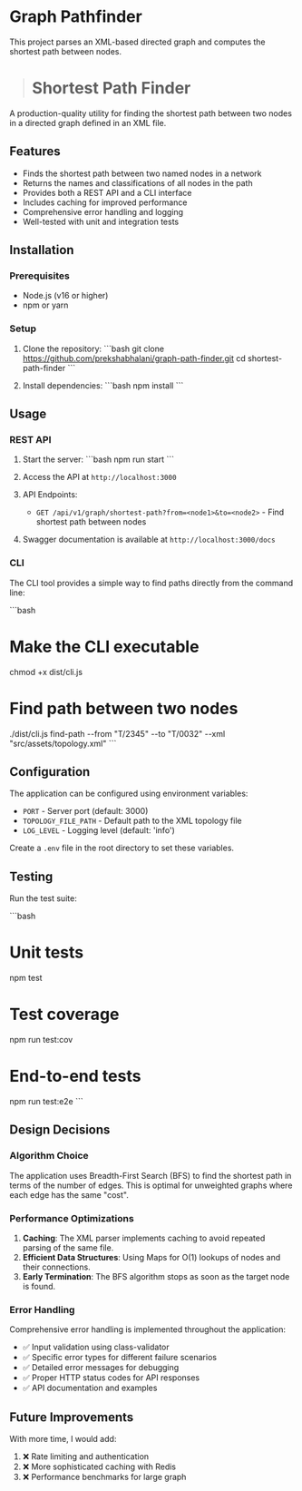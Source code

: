 # Graph Pathfinder

This project parses an XML-based directed graph and computes the shortest path between nodes.

> # Shortest Path Finder
A production-quality utility for finding the shortest path between two nodes in a directed graph defined in an XML file.

## Features

- Finds the shortest path between two named nodes in a network
- Returns the names and classifications of all nodes in the path
- Provides both a REST API and a CLI interface
- Includes caching for improved performance
- Comprehensive error handling and logging
- Well-tested with unit and integration tests

## Installation

### Prerequisites

- Node.js (v16 or higher)
- npm or yarn

### Setup

1. Clone the repository:
   \`\`\`bash
   git clone https://github.com/prekshabhalani/graph-path-finder.git
   cd shortest-path-finder
   \`\`\`

2. Install dependencies:
   \`\`\`bash
   npm install
   \`\`\`

## Usage

### REST API

1. Start the server:
   \`\`\`bash
   npm run start
   \`\`\`

2. Access the API at `http://localhost:3000`

3. API Endpoints:
   - `GET /api/v1/graph/shortest-path?from=<node1>&to=<node2>` - Find shortest path between nodes

4. Swagger documentation is available at `http://localhost:3000/docs`

### CLI

The CLI tool provides a simple way to find paths directly from the command line:

\`\`\`bash

# Make the CLI executable
chmod +x dist/cli.js

# Find path between two nodes
./dist/cli.js find-path --from "T/2345" --to "T/0032" --xml "src/assets/topology.xml"
\`\`\`

## Configuration

The application can be configured using environment variables:

- `PORT` - Server port (default: 3000)
- `TOPOLOGY_FILE_PATH` - Default path to the XML topology file
- `LOG_LEVEL` - Logging level (default: 'info')

Create a `.env` file in the root directory to set these variables.

## Testing

Run the test suite:

\`\`\`bash
# Unit tests
npm test

# Test coverage
npm run test:cov

# End-to-end tests
npm run test:e2e
\`\`\`

## Design Decisions

### Algorithm Choice

The application uses Breadth-First Search (BFS) to find the shortest path in terms of the number of edges. This is optimal for unweighted graphs where each edge has the same "cost".

### Performance Optimizations

1. **Caching**: The XML parser implements caching to avoid repeated parsing of the same file.
2. **Efficient Data Structures**: Using Maps for O(1) lookups of nodes and their connections.
3. **Early Termination**: The BFS algorithm stops as soon as the target node is found.

### Error Handling

Comprehensive error handling is implemented throughout the application:

- ✅ Input validation using class-validator
- ✅ Specific error types for different failure scenarios
- ✅ Detailed error messages for debugging
- ✅ Proper HTTP status codes for API responses
- ✅ API documentation and examples

## Future Improvements

With more time, I would add:

1. ❌ Rate limiting and authentication
2. ❌ More sophisticated caching with Redis
3. ❌ Performance benchmarks for large graph